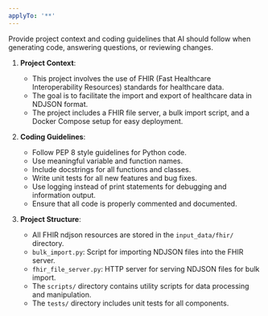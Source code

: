 ```yaml
---
applyTo: '**'
---
```

Provide project context and coding guidelines that AI should follow when generating code, answering questions, or reviewing changes.

1. **Project Context**:
   - This project involves the use of FHIR (Fast Healthcare Interoperability Resources) standards for healthcare data.
   - The goal is to facilitate the import and export of healthcare data in NDJSON format.
   - The project includes a FHIR file server, a bulk import script, and a Docker Compose setup for easy deployment.

2. **Coding Guidelines**:
   - Follow PEP 8 style guidelines for Python code.
   - Use meaningful variable and function names.
   - Include docstrings for all functions and classes.
   - Write unit tests for all new features and bug fixes.
   - Use logging instead of print statements for debugging and information output.
   - Ensure that all code is properly commented and documented.

3. **Project Structure**:
   - All FHIR ndjson resources are stored in the `input_data/fhir/` directory.
   - `bulk_import.py`: Script for importing NDJSON files into the FHIR server.
   - `fhir_file_server.py`: HTTP server for serving NDJSON files for bulk import.
   - The `scripts/` directory contains utility scripts for data processing and manipulation.
   - The `tests/` directory includes unit tests for all components.
   